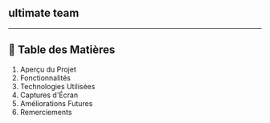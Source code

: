## ultimate team
-------
## 📝 Table des Matières
1. Aperçu du Projet
3. Fonctionnalités
4. Technologies Utilisées
7. Captures d'Écran
8. Améliorations Futures
9. Remerciements



